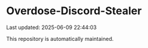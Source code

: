 # Overdose-Discord-Stealer

Last updated: 2025-06-09 22:44:03

This repository is automatically maintained.
